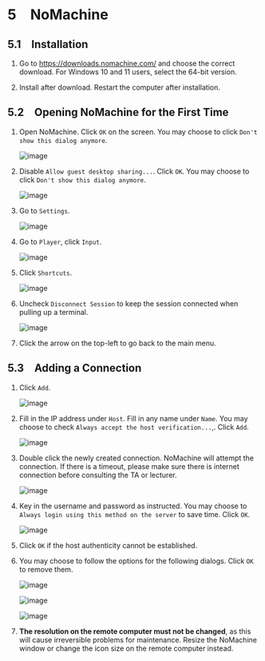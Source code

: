 # 5&emsp;NoMachine

## 5.1&emsp;Installation
1. Go to https://downloads.nomachine.com/ and choose the correct download. For Windows 10 and 11 users, select the 64-bit version.
   
2. Install after download. Restart the computer after installation.

## 5.2&emsp;Opening NoMachine for the First Time
1. Open NoMachine. Click `OK` on the screen. You may choose to click `Don't show this dialog anymore`.

    ![image](https://github.com/user-attachments/assets/6460c018-ef10-46aa-89e6-0cacd6ee4966)


2. Disable `Allow guest desktop sharing...`. Click `OK`. You may choose to click `Don't show this dialog anymore`.

    ![image](https://github.com/user-attachments/assets/be279f30-b19e-4385-89c4-047d74171b81)

3. Go to `Settings`.

    ![image](https://github.com/user-attachments/assets/70c2901b-c60c-4822-915e-f3856e46aeb2)

4. Go to `Player`, click `Input`.

    ![image](https://github.com/user-attachments/assets/95148bd2-0315-43d2-9e45-9b98d0a2183e)


5. Click `Shortcuts`.

    ![image](https://github.com/user-attachments/assets/3da35b2e-5dfa-4768-851f-39250572431f)

6. Uncheck `Disconnect Session` to keep the session connected when pulling up a terminal.

    ![image](https://github.com/user-attachments/assets/a54b79b6-6808-4a8f-9fc2-ecd37c9e76f9)


7. Click the arrow on the top-left to go back to the main menu.


## 5.3&emsp;Adding a Connection

1. Click `Add`.

    ![image](https://github.com/user-attachments/assets/072daf0e-9a79-4d43-9c06-a27c9b2349f1)

2. Fill in the IP address under `Host`. Fill in any name under `Name`. You may choose to check `Always accept the host verification...`,. Click `Add`.

    ![image](https://github.com/user-attachments/assets/a9d058cd-1b45-4d76-8a69-7ee9c360a95b)

3. Double click the newly created connection. NoMachine will attempt the connection. If there is a timeout, please make sure there is internet connection before consulting the TA or lecturer.

    ![image](https://github.com/user-attachments/assets/231d0d4a-fdfe-4d74-8626-ea872681102a)


4. Key in the username and password as instructed. You may choose to `Always login using this method on the server` to save time. Click `OK`.

    ![image](https://github.com/user-attachments/assets/c64021d8-b7c0-47cb-a981-c72d7644bf00)

5. Click `OK` if the host authenticity cannot be established.

6. You may choose to follow the options for the following dialogs. Click `OK` to remove them.

    ![image](https://github.com/user-attachments/assets/b84ad129-07fd-48f1-82fb-0eb5c5b62b38)

    ![image](https://github.com/user-attachments/assets/9f0515c7-733f-454d-8238-651ecf40d752)

     ![image](https://github.com/user-attachments/assets/cd5d6289-bf21-4ff9-b661-557606331543)

7. **The resolution on the remote computer must not be changed**, as this will cause irreversible problems for maintenance. Resize the NoMachine window or change the icon size on the remote computer instead.

